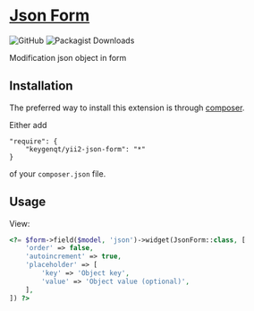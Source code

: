 [Json Form](https://keygenqt.com/work/yii2-json-form)
===================

![GitHub](https://img.shields.io/github/license/keygenqt/yii2-json-form)
![Packagist Downloads](https://img.shields.io/packagist/dt/keygenqt/yii2-json-form)

Modification json object in form

## Installation

The preferred way to install this extension is through [composer](http://getcomposer.org/download/).

Either add

```
"require": {
    "keygenqt/yii2-json-form": "*"
}
```

of your `composer.json` file.

## Usage

View:

```php
<?= $form->field($model, 'json')->widget(JsonForm::class, [
    'order' => false,
    'autoincrement' => true,
    'placeholder' => [
        'key' => 'Object key',
        'value' => 'Object value (optional)',
    ],
]) ?>
```